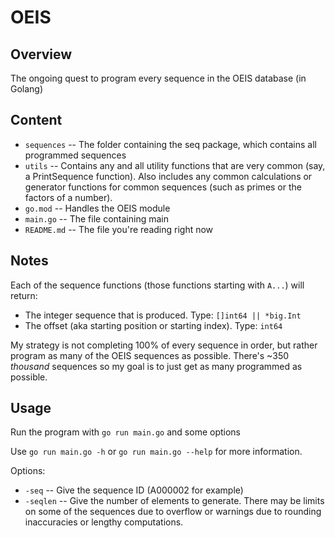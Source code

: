 # OEIS

## Overview

The ongoing quest to program every sequence in the OEIS database (in Golang)

## Content

- `sequences` -- The folder containing the seq package, which contains all programmed sequences
- `utils` -- Contains any and all utility functions that are very common (say, a PrintSequence function). Also includes any common calculations or generator functions for common sequences (such as primes or the factors of a number).
- `go.mod` -- Handles the OEIS module
- `main.go` -- The file containing main
- `README.md` -- The file you're reading right now

## Notes

Each of the sequence functions (those functions starting with `A...`) will return:
 - The integer sequence that is produced. Type: `[]int64 || *big.Int`
 - The offset (aka starting position or starting index). Type: `int64`

My strategy is not completing 100% of every sequence in order, but rather program as many of the OEIS sequences as possible. There's ~350 *thousand* sequences so my goal is to just get as many programmed as possible.

## Usage

Run the program with `go run main.go` and some options

Use `go run main.go -h` or `go run main.go --help` for more information.

Options:
 - `-seq` -- Give the sequence ID (A000002 for example)
 - `-seqlen` -- Give the number of elements to generate. There may be limits on some of the sequences due to overflow or warnings due to rounding inaccuracies or lengthy computations.